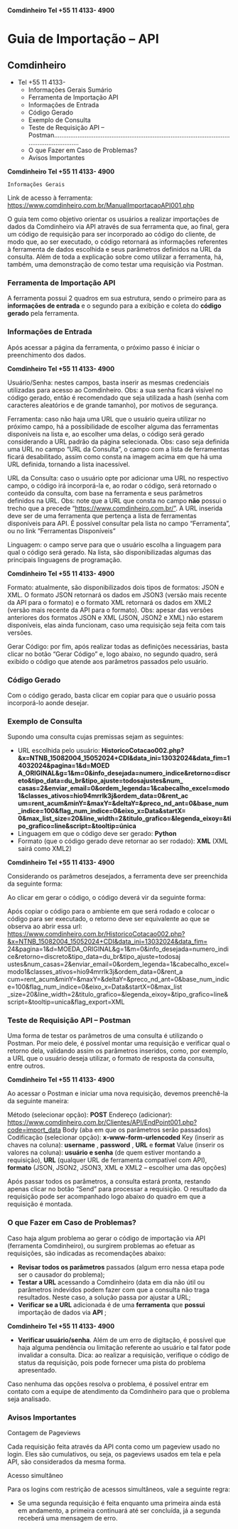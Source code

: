 **Comdinheiro
Tel +55 11 4133- 4900**

# Guia de Importação – API

## Comdinheiro

- Tel +55 11 4133-
  - Informações Gerais Sumário
  - Ferramenta de Importação API
  - Informações de Entrada
  - Código Gerado
  - Exemplo de Consulta
  - Teste de Requisição API – Postman..............................................................................................................................
  - O que Fazer em Caso de Problemas?
  - Avisos Importantes

**Comdinheiro
Tel +55 11 4133- 4900**

```
Informações Gerais
```

Link de acesso à ferramenta: <https://www.comdinheiro.com.br/ManualImportacaoAPI001.php>

O guia tem como objetivo orientar os usuários a realizar importações de dados da Comdinheiro via API através de sua
ferramenta que, ao final, gera um código de requisição para ser incorporado ao código do cliente, de modo que, ao
ser executado, o código retornará as informações referentes à ferramenta de dados escolhida e seus parâmetros
definidos na URL da consulta. Além de toda a explicação sobre como utilizar a ferramenta, há, também, uma
demonstração de como testar uma requisição via Postman.

### Ferramenta de Importação API

A ferramenta possui 2 quadros em sua estrutura, sendo o primeiro para as **informações de entrada** e o segundo para
a exibição e coleta do **código gerado** pela ferramenta.

### Informações de Entrada

Após acessar a página da ferramenta, o próximo passo é iniciar o preenchimento dos dados.

**Comdinheiro
Tel +55 11 4133- 4900**

Usuário/Senha: nestes campos, basta inserir as mesmas credenciais utilizadas para acesso ao Comdinheiro.
Obs: a sua senha ficará visível no código gerado, então é recomendado que seja utilizada a hash (senha com caracteres
aleatórios e de grande tamanho), por motivos de segurança.

Ferramenta: caso não haja uma URL que o usuário queira utilizar no próximo campo, há a possibilidade de escolher
alguma das ferramentas disponíveis na lista e, ao escolher uma delas, o código será gerado considerando a URL
padrão da página selecionada.
Obs: caso seja definida uma URL no campo “URL da Consulta”, o campo com a lista de ferramentas ficará desabilitado,
assim como consta na imagem acima em que há uma URL definida, tornando a lista inacessível.

URL da Consulta: caso o usuário opte por adicionar uma URL no respectivo campo, o código irá incorporá-la e, ao
rodar o código, será retornado o conteúdo da consulta, com base na ferramenta e seus parâmetros definidos na URL.
Obs: note que a URL que consta no campo **não** possui o trecho que a precede “<https://www.comdinheiro.com.br/”>.
A URL inserida deve ser de uma ferramenta que pertença a lista de ferramentas disponíveis para API. É possível
consultar pela lista no campo “Ferramenta”, ou no link “Ferramentas Disponíveis”

Linguagem: o campo serve para que o usuário escolha a linguagem para qual o código será gerado. Na lista, são
disponibilizadas algumas das principais linguagens de programação.

**Comdinheiro
Tel +55 11 4133- 4900**

Formato: atualmente, são disponibilizados dois tipos de formatos: JSON e XML. O formato JSON retornará os dados
em JSON3 (versão mais recente da API para o formato) e o formato XML retornará os dados em XML2 (versão mais
recente da API para o formato).
Obs: apesar das versões anteriores dos formatos JSON e XML (JSON, JSON2 e XML) não estarem disponíveis, elas
ainda funcionam, caso uma requisição seja feita com tais versões.

Gerar Código: por fim, após realizar todas as definições necessárias, basta clicar no botão “Gerar Código” e, logo
abaixo, no segundo quadro, será exibido o código que atende aos parâmetros passados pelo usuário.

### Código Gerado

Com o código gerado, basta clicar em copiar para que o usuário possa incorporá-lo aonde desejar.

### Exemplo de Consulta

Supondo uma consulta cujas premissas sejam as seguintes:

- URL escolhida pelo usuário:
    **HistoricoCotacao002.php?&x=NTNB_15082004_15052024+CDI&data_ini=13032024&data_fim=14032024&pagina=1&d=MOED**
    **A_ORIGINAL&g=1&m=0&info_desejada=numero_indice&retorno=discreto&tipo_data=du_br&tipo_ajuste=todosajustes&num_**
    **casas=2&enviar_email=0&ordem_legenda=1&cabecalho_excel=modo1&classes_ativos=hio94mrrlk3j&ordem_data=0&rent_ac**
    **um=rent_acum&minY=&maxY=&deltaY=&preco_nd_ant=0&base_num_indice=100&flag_num_indice=0&eixo_x=Data&startX=**
    **0&max_list_size=20&line_width=2&titulo_grafico=&legenda_eixoy=&tipo_grafico=line&script=&tooltip=única**
- Linguagem em que o código deve ser gerado: **Python**
- Formato (que o código gerado deve retornar ao ser rodado): **XML** (XML sairá como XML2)

**Comdinheiro
Tel +55 11 4133- 4900**

Considerando os parâmetros desejados, a ferramenta deve ser preenchida da seguinte forma:

Ao clicar em gerar o código, o código deverá vir da seguinte forma:

Após copiar o código para o ambiente em que será rodado e colocar o código para ser executado, o retorno deve
ser equivalente ao que se observa ao abrir essa url:
<https://www.comdinheiro.com.br/HistoricoCotacao002.php?&x=NTNB_15082004_15052024+CDI&data_ini=13032024&data_fim=>
24&pagina=1&d=MOEDA_ORIGINAL&g=1&m=0&info_desejada=numero_indice&retorno=discreto&tipo_data=du_br&tipo_ajuste=todosaj
ustes&num_casas=2&enviar_email=0&ordem_legenda=1&cabecalho_excel=modo1&classes_ativos=hio94mrrlk3j&ordem_data=0&rent_a
cum=rent_acum&minY=&maxY=&deltaY=&preco_nd_ant=0&base_num_indice=100&flag_num_indice=0&eixo_x=Data&startX=0&max_list
_size=20&line_width=2&titulo_grafico=&legenda_eixoy=&tipo_grafico=line&script=&tooltip=unica&flag_export=XML

### Teste de Requisição API – Postman

Uma forma de testar os parâmetros de uma consulta é utilizando o Postman. Por meio dele, é possível montar uma
requisição e verificar qual o retorno dela, validando assim os parâmetros inseridos, como, por exemplo, a URL que o
usuário deseja utilizar, o formato de resposta da consulta, entre outros.

**Comdinheiro
Tel +55 11 4133- 4900**

Ao acessar o Postman e iniciar uma nova requisição, devemos preenchê-la da seguinte maneira:

Método (selecionar opção): **POST**
Endereço (adicionar): <https://www.comdinheiro.com.br/Clientes/API/EndPoint001.php?code=import_data>
Body (aba em que os parâmetros serão passados)
Codificação (selecionar opção): **x-www-form-urlencoded**
Key (inserir as chaves na coluna): **username** , **password** , **URL** e **format**
Value (inserir os valores na coluna): **usuário e senha** (de quem estiver montando a requisição), **URL** (qualquer URL de
ferramenta compatível com API), **formato** (JSON, JSON2, JSON3, XML e XML2 – escolher uma das opções)

Após passar todos os parâmetros, a consulta estará pronta, restando apenas clicar no botão “Send” para processar a
requisição. O resultado da requisição pode ser acompanhado logo abaixo do quadro em que a requisição é montada.

### O que Fazer em Caso de Problemas?

Caso haja algum problema ao gerar o código de importação via API (ferramenta Comdinheiro), ou surgirem problemas
ao efetuar as requisições, são indicadas as recomendações abaixo:

- **Revisar todos os parâmetros** passados (algum erro nessa etapa pode ser o causador do problema);
- **Testar a URL** acessando a Comdinheiro (data em dia não útil ou parâmetros indevidos podem fazer com que
    a consulta não traga resultados. Neste caso, a solução passa por ajustar a URL;
- **Verificar se a URL** adicionada é de uma **ferramenta** que **possui** importação de dados via **API** ;

**Comdinheiro
Tel +55 11 4133- 4900**

- **Verificar usuário/senha**. Além de um erro de digitação, é possível que haja alguma pendência ou limitação
    referente ao usuário e tal fator pode invalidar a consulta. Dica: ao realizar a requisição, verifique o código de
    status da requisição, pois pode fornecer uma pista do problema apresentado.

Caso nenhuma das opções resolva o problema, é possível entrar em contato com a equipe de atendimento da
Comdinheiro para que o problema seja analisado.

### Avisos Importantes

Contagem de Pageviews

Cada requisição feita através da API conta como um pageview usado no login. Eles são cumulativos, ou seja, os
pageviews usados em tela e pela API, são considerados da mesma forma.

Acesso simultâneo

Para os logins com restrição de acessos simultâneos, vale a seguinte regra:

- Se uma segunda requisição é feita enquanto uma primeira ainda está em andamento, a primeira continuará até ser
concluída, já a segunda receberá uma mensagem de erro.
